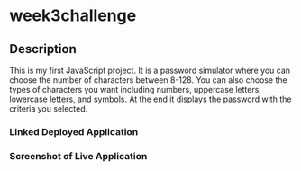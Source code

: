 # week3challenge
## Description
This is my first JavaScript project.  It is a password simulator where you can choose the number of characters between 8-128. You can also choose the types of characters you want including numbers, uppercase letters, lowercase letters, and symbols.  At the end it displays the password with the criteria you selected.
### Linked Deployed Application

### Screenshot of Live Application

